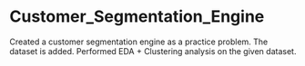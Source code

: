 # Customer_Segmentation_Engine
Created a customer segmentation engine as a practice problem. The dataset is added.
Performed EDA + Clustering analysis on the given dataset.
